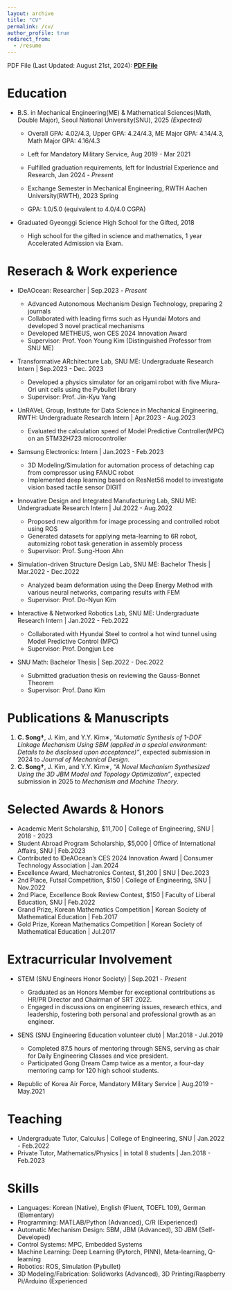 ```yaml
---
layout: archive
title: "CV"
permalink: /cv/
author_profile: true
redirect_from:
  - /resume
---
```


PDF File (Last Updated: August 21st, 2024): **[PDF File](https://cksdml1014.github.io/chanisong/files/cv_chaneuisong.pdf)**

Education
======
* B.S. in Mechanical Engineering(ME) & Mathematical Sciences(Math, Double Major), Seoul National University(SNU), 2025 *(Expected)*
  * Overall GPA: 4.02/4.3, Upper GPA: 4.24/4.3, ME Major GPA: 4.14/4.3, Math Major GPA: 4.16/4.3 
  * Left for Mandatory Military Service, Aug 2019 - Mar 2021
  * Fulfilled graduation requirements, left for Industrial Experience and Research, Jan 2024 - *Present*
 
  * Exchange Semester in Mechanical Engineering, RWTH Aachen University(RWTH), 2023 Spring
  * GPA: 1.0/5.0 (equivalent to 4.0/4.0 CGPA)
 
* Graduated Gyeonggi Science High School for the Gifted, 2018
  * High school for the gifted in science and mathematics, 1 year Accelerated Admission via Exam.
    
Reserach & Work experience
======
* IDeAOcean: Researcher \| Sep.2023 - *Present*
  * Advanced Autonomous Mechanism Design Technology, preparing 2 journals
  * Collaborated with leading firms such as Hyundai Motors and developed 3 novel practical mechanisms
  * Developed METHEUS, won CES 2024 Innovation Award
  * Supervisor: Prof. Yoon Young Kim (Distinguished Professor from SNU ME)

* Transformative ARchitecture Lab, SNU ME: Undergraduate Research Intern \| Sep.2023 - Dec. 2023
  * Developed a physics simulator for an origami robot with five Miura-Ori unit cells using the Pybullet library
  * Supervisor: Prof. Jin-Kyu Yang

* UnRAVeL Group, Institute for Data Science in Mechanical Engineering, RWTH: Undergraduate Research Intern \| Apr.2023 - Aug.2023
  * Evaluated the calculation speed of Model Predictive Controller(MPC) on an STM32H723 microcontroller

* Samsung Electronics: Intern \| Jan.2023 - Feb.2023
  * 3D Modeling/Simulation for automation process of detaching cap from compressor using FANUC robot
  * Implemented deep learning based on ResNet56 model to investigate vision based tactile sensor DIGIT

* Innovative Design and Integrated Manufacturing Lab, SNU ME: Undergraduate Research Intern \| Jul.2022 - Aug.2022
  * Proposed new algorithm for image processing and controlled robot using ROS
  * Generated datasets for applying meta-learning to 6R robot, automizing robot task generation in assembly process
  * Supervisor: Prof. Sung-Hoon Ahn

* Simulation-driven Structure Design Lab, SNU ME: Bachelor Thesis \| Mar.2022 - Dec.2022
  * Analyzed beam deformation using the Deep Energy Method with various neural networks, comparing results with FEM
  * Supervisor: Prof. Do-Nyun Kim

* Interactive & Networked Robotics Lab, SNU ME: Undergraduate Research Intern \| Jan.2022 - Feb.2022
  * Collaborated with Hyundai Steel to control a hot wind tunnel using Model Predictive Control (MPC)
  * Supervisor: Prof. Dongjun Lee

* SNU Math: Bachelor Thesis \| Sep.2022 - Dec.2022
  * Submitted graduation thesis on reviewing the Gauss-Bonnet Theorem
  * Supervisor: Prof. Dano Kim

Publications & Manuscripts
======
1. **C. Song†**, J. Kim, and Y.Y. Kim∗, *“Automatic Synthesis of 1-DOF Linkage Mechanism Using SBM (applied in a special environment: Details to be disclosed upon acceptance)”*, expected submission in 2024 to *Journal of Mechanical Design*.
2. **C. Song†**, J. Kim, and Y.Y. Kim∗, *“A Novel Mechanism Synthesized Using the 3D JBM Model and Topology Optimization”*, expected submission in 2025 to *Mechanism and Machine Theory*.

Selected Awards & Honors
======
* Academic Merit Scholarship, $11,700 \| College of Engineering, SNU \| 2018 - 2023
* Student Abroad Program Scholarship, $5,000 \| Office of International Affairs, SNU \| Feb.2023
* Contributed to IDeAOcean’s CES 2024 Innovation Award \| Consumer Technology Association \| Jan.2024
* Excellence Award, Mechatronics Contest, $1,200 \| SNU \| Dec.2023
* 2nd Place, Futsal Competition, $150 \| College of Engineering, SNU \| Nov.2022
* 2nd Place, Excellence Book Review Contest, $150 \| Faculty of Liberal Education, SNU \| Feb.2022
* Grand Prize, Korean Mathematics Competition \| Korean Society of Mathematical Education \| Feb.2017
* Gold Prize, Korean Mathematics Competition \| Korean Society of Mathematical Education \| Jul.2017

Extracurricular Involvement
======
* STEM (SNU Engineers Honor Society) \| Sep.2021 - *Present*
  * Graduated as an Honors Member for exceptional contributions as HR/PR Director and Chairman of SRT 2022.
  * Engaged in discussions on engineering issues, research ethics, and leadership, fostering both personal and professional growth as an engineer.

* SENS (SNU Engineering Education volunteer club) \| Mar.2018 - Jul.2019
  * Completed 87.5 hours of mentoring through SENS, serving as chair for Daily Engineering Classes and vice president.
  * Participated Gong Dream Camp twice as a mentor, a four-day mentoring camp for 120 high school students.

* Republic of Korea Air Force, Mandatory Military Service \| Aug.2019 - May.2021

Teaching
======
* Undergraduate Tutor, Calculus \| College of Engineering, SNU \| Jan.2022 - Feb.2022
* Private Tutor, Mathematics/Physics \| in total 8 students \| Jan.2018 - Feb.2023

Skills
======
* Languages: Korean (Native), English (Fluent, TOEFL 109), German (Elementary)
* Programming: MATLAB/Python (Advanced), C/R (Experienced)
* Automatic Mechanism Design: SBM, JBM (Advanced), 3D JBM (Self-Developed)
* Control Systems: MPC, Embedded Systems
* Machine Learning: Deep Learning (Pytorch, PINN), Meta-learning, Q-learning
* Robotics: ROS, Simulation (Pybullet)
* 3D Modeling/Fabrication: Solidworks (Advanced), 3D Printing/Raspberry Pi/Arduino (Experienced
  

